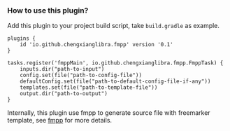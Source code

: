 ### How to use this plugin?
Add this plugin to your project build script, take `build.gradle` as example.
```
plugins {
    id 'io.github.chengxianglibra.fmpp' version '0.1'
}

tasks.register('fmppMain', io.github.chengxianglibra.fmpp.FmppTask) {
    inputs.dir("path-to-input")
    config.set(file("path-to-config-file"))
    defaultConfig.set(file("path-to-default-config-file-if-any"))
    templates.set(file("path-to-template-file"))
    output.dir("path-to-output")
}
```
Internally, this plugin use fmpp to generate source file with freemarker template, see [fmpp](https://fmpp.sourceforge.net/) for more details.
